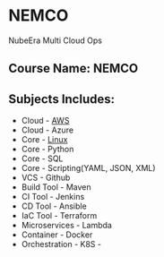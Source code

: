 # NEMCO
NubeEra Multi Cloud Ops

## Course Name: NEMCO
## Subjects Includes:  
 - Cloud - [AWS](Cloud-AWS)
 - Cloud - Azure
 - Core - [Linux](Linux)
 - Core - Python
 - Core - SQL
 - Core - Scripting(YAML, JSON, XML)
 - VCS - Github
 - Build Tool - Maven
 - CI Tool - Jenkins
 - CD Tool - Ansible
 - IaC Tool - Terraform
 - Microservices - Lambda
 - Container - Docker
 - Orchestration - K8S - 

